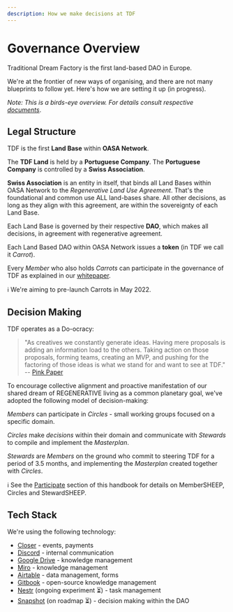 ```yaml
---
description: How we make decisions at TDF
---
```


# Governance Overview
Traditional Dream Factory is the first land-based DAO in Europe.

We're at the frontier of new ways of organising, and there are not many blueprints to follow yet. Here's how we are setting it up (in progress).

*Note: This is a birds-eye overview. For details consult respective [documents](/documents.md)*.

## Legal Structure
TDF is the first **Land Base** within **OASA Network**.

The **TDF Land** is held by a **Portuguese Company**.
The **Portuguese Company** is controlled by a **Swiss Association**.

**Swiss Association** is an entity in itself, that binds all Land Bases within OASA Network to the *Regenerative Land Use Agreement*. That's the foundational and common use ALL land-bases share. All other decisions, as long as they align with this agreement, are within the sovereignty of each Land Base. 

Each Land Base is governed by their respective **DAO**, which makes all decisions, in agreement with regenerative agreement.

Each Land Based DAO within OASA Network issues a **token** (in TDF we call it *Carrot*). 

Every *Member* who also holds *Carrots* can participate in the governance of TDF as explained in our [whitepaper](https://docs.google.com/document/d/12DZovTtv3upFhDgRQuDj6pazV87MRv_I8PLnVxJufFQ/edit).

ℹ️  We're aiming to pre-launch Carrots in May 2022.

## Decision Making
TDF operates as a Do-ocracy:

> "As creatives we constantly generate ideas. Having mere proposals is adding an information load to the others. Taking action on those proposals, forming teams, creating an MVP, and pushing for the factoring of those ideas is what we stand for and want to see at TDF." -- [Pink Paper](https://docs.google.com/document/d/177JkHCy0AhplsaEEYpFHBsiI6d4uLk0TgURSKfBIewE/mobilebasic)

To encourage collective alignment and proactive manifestation of our shared dream of REGENERATIVE living as a common planetary goal, we've adopted the following model of decision-making:

*Members* can participate in *Circles* - small working groups focused on a specific domain.

*Circles* make *decisions* within their domain and communicate with *Stewards* to compile and implement the *Masterplan*.

*Stewards* are *Members* on the ground who commit to steering TDF for a period of 3.5 months, and implementing the *Masterplan* created together with *Circles*.

ℹ  See the [Participate](/participate/README.md) section of this handbook for details on MemberSHEEP, Circles and StewardSHEEP.

## Tech Stack
We're using the following technology:

- [Closer](https://closer.earth/)  - events, payments
- [Discord](https://discord.com/) - internal communication
- [Google Drive](https://www.google.com/drive/) - knowledge management
- [Miro](https://miro.com/) - knowledge management
- [Airtable](https://airtable.com/) - data management, forms 
- [Gitbook](https://www.gitbook.com/) - open-source knowledge management
- [Nestr](https://nestr.io/) (ongoing experiment ⏳) - task management
- [Snapshot](https://snapshot.org/#/) (on roadmap ⏳) - decision making within the DAO

